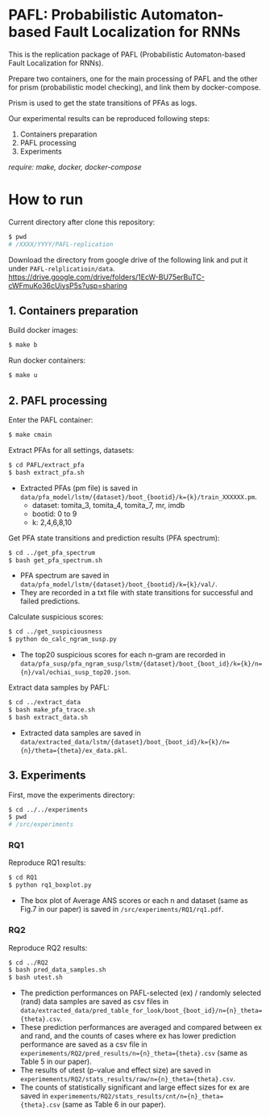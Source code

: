 PAFL: Probabilistic Automaton-based Fault Localization for RNNs
====
This is the replication package of PAFL (Probabilistic Automaton-based Fault Localization for RNNs).

Prepare two containers, one for the main processing of PAFL and the other for prism (probabilistic model checking), and link them by docker-compose.

Prism is used to get the state transitions of PFAs as logs.

Our experimental results can be reproduced following steps:
1. Containers preparation
2. PAFL processing
3. Experiments

*require: make, docker, docker-compose*

# How to run
Current directory after clone this repository:
```bash
$ pwd
# /XXXX/YYYY/PAFL-replication
```

Download the directory from google drive of the following link and put it under `PAFL-relplicatioin/data`. \
https://drive.google.com/drive/folders/1EcW-BU75erBuTC-cWFmuKo36cUiysP5s?usp=sharing

## 1. Containers preparation
Build docker images:
```bash
$ make b
```

Run docker containers:
```bash
$ make u
```

## 2. PAFL processing
Enter the PAFL container:
```bash
$ make cmain
```

Extract PFAs for all settings, datasets:
```bash
$ cd PAFL/extract_pfa
$ bash extract_pfa.sh  
```
- Extracted PFAs (pm file) is saved in `data/pfa_model/lstm/{dataset}/boot_{bootid}/k={k}/train_XXXXXX.pm`.
  - dataset: tomita_3, tomita_4, tomita_7, mr, imdb
  - bootid: 0 to 9
  - k: 2,4,6,8,10

Get PFA state transitions and prediction results (PFA spectrum):
```bash
$ cd ../get_pfa_spectrum
$ bash get_pfa_spectrum.sh
```
- PFA spectrum are saved in `data/pfa_model/lstm/{dataset}/boot_{bootid}/k={k}/val/`.
- They are recorded in a txt file with state transitions for successful and failed predictions.

Calculate suspicious scores:
```bash
$ cd ../get_suspiciousness
$ python do_calc_ngram_susp.py
```
- The top20 suspicious scores for each n-gram are recorded in `data/pfa_susp/pfa_ngram_susp/lstm/{dataset}/boot_{boot_id}/k={k}/n={n}/val/ochiai_susp_top20.json`.

Extract data samples by PAFL:
```bash
$ cd ../extract_data
$ bash make_pfa_trace.sh
$ bash extract_data.sh
```
- Extracted data samples are saved in `data/extracted_data/lstm/{dataset}/boot_{boot_id}/k={k}/n={n}/theta={theta}/ex_data.pkl`.

## 3. Experiments
First, move the experiments directory:
```bash
$ cd ../../experiments
$ pwd
# /src/experiments
```

### RQ1
Reproduce RQ1 results:
```bash
$ cd RQ1
$ python rq1_boxplot.py
```
- The box plot of Average ANS scores or each n and dataset (same as Fig.7 in our paper) is saved in `/src/experiments/RQ1/rq1.pdf`.

### RQ2
Reproduce RQ2 results:
```bash
$ cd ../RQ2
$ bash pred_data_samples.sh
$ bash utest.sh
```
- The prediction performances on PAFL-selected (ex) / randomly selected (rand) data samples are saved as csv files in `data/extracted_data/pred_table_for_look/boot_{boot_id}/n={n}_theta={theta}.csv`.
- These prediction performances are averaged and compared between ex and rand, and the counts of cases where ex has lower prediction performance are saved as a csv file in `experimements/RQ2/pred_results/n={n}_theta={theta}.csv` (same as Table 5 in our paper).
- The results of utest (p-value and effect size) are saved in `experimements/RQ2/stats_results/raw/n={n}_theta={theta}.csv`.
- The counts of statistically significant and large effect sizes for ex are saved in `experimements/RQ2/stats_results/cnt/n={n}_theta={theta}.csv` (same as Table 6 in our paper).
